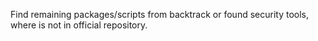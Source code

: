 Find remaining packages/scripts from backtrack or found security tools, where is not in official repository.